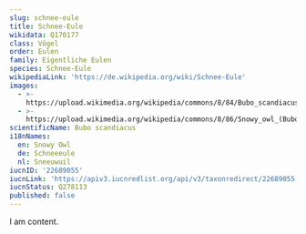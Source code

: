 ```yaml
---
slug: schnee-eule
title: Schnee-Eule
wikidata: Q170177
class: Vögel
order: Eulen
family: Eigentliche Eulen
species: Schnee-Eule
wikipediaLink: 'https://de.wikipedia.org/wiki/Schnee-Eule'
images:
  - >-
    https://upload.wikimedia.org/wikipedia/commons/8/84/Bubo_scandiacus_male_Muskegon.jpg
  - >-
    https://upload.wikimedia.org/wikipedia/commons/8/86/Snowy_owl_(Bubo_scandiacus),_Vlieland,_Netherlands.jpg
scientificName: Bubo scandiacus
i18nNames:
  en: Snowy Owl
  de: Schneeeule
  nl: Sneeuwuil
iucnID: '22689055'
iucnLink: 'https://apiv3.iucnredlist.org/api/v3/taxonredirect/22689055'
iucnStatus: Q278113
published: false
---
```


I am content.
